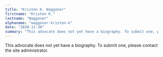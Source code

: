 ```yaml
---
title: "Kristen K. Waggoner"
firstname: "Kristen K."
lastname: "Waggoner"
alphaname: "waggoner-kristen-k"
date: "2020-11-30"
summary: "This advocate does not yet have a biography. To submit one, please contact the site administrator."
---
```

This advocate does not yet have a biography. To submit one, please contact the site administrator.

